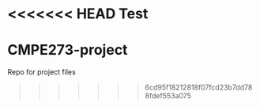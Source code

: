 <<<<<<< HEAD
Test
=======
CMPE273-project
===============

Repo for project files
>>>>>>> 6cd95f18212818f07fcd23b7dd788fdef553a075
